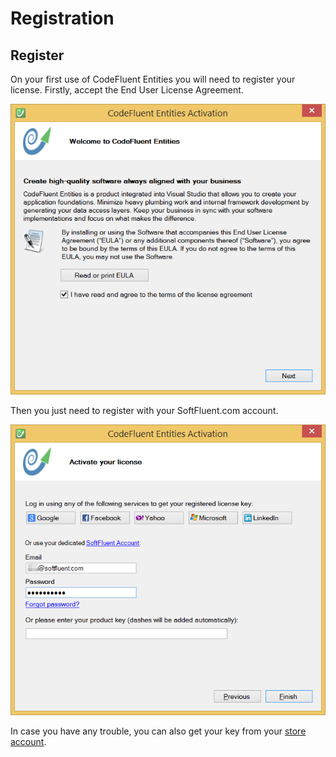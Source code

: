 # Registration

## Register

On your first use of CodeFluent Entities you will need to register your license. Firstly, accept the End User License Agreement.

![](img/first-setup/first-setup-08.png)

Then you just need to register with your SoftFluent.com account.

![](img/first-setup/first-setup-09.png)

In case you have any trouble, you can also get your key from your [store account](http://www.softfluent.com/store/products).